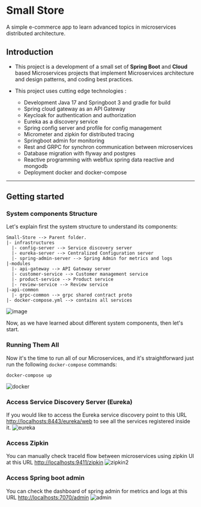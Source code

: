 # Small Store
A simple e-commerce app to learn advanced topics in microservices distributed architecture.

## Introduction
-  This project is a development of a small set of **Spring Boot** and **Cloud** based Microservices projects that implement Microservices architecture and design patterns, and coding best practices.
  
-  This project uses cutting edge technologies : 
     -  Development Java 17 and Springboot 3 and gradle for build
     -  Spring cloud gateway as an API Gateway
     -  Keycloak for authentication and authorization
     -  Eureka as a discovery service
     -  Spring config server and profile for config management
     -  Micrometer and zipkin for distributed tracing
     -  Springboot admin for monitoring
     -  Rest and GRPC for synchron communication between microservices
     -  Database migration with flyway and postgres
     -  Reactive programming with webflux spring data reactive and mongodb
     -  Deployment docker and docker-compose
---

## Getting started
### System components Structure
Let's explain first the system structure to understand its components:
```
Small-Store --> Parent folder. 
|- infrastructures
  |- config-server --> Service discovery server
  |- eureka-server --> Centralized Configuration server
  |- spring-admin-server --> Spring Admin for metrics and logs
|-modules
  |- api-gateway --> API Gateway server
  |- customer-service --> Customer management service
  |- product-service --> Product service
  |- review-service --> Review service
|-api-common 
  |- grpc-common --> grpc shared contract proto 
|- docker-compose.yml --> contains all services
```
![image](https://github.com/user-attachments/assets/97ded0d6-0b38-43bc-8d1d-53eabce5fb66)

Now, as we have learned about different system components, then let's start.

### Running Them All
Now it's the time to run all of our  Microservices, and it's straightforward just run the following `docker-compose` commands:
```
docker-compose up
```
![docker](https://github.com/user-attachments/assets/c047928f-85eb-4f9e-aeb1-3dd57d26de17)

### Access Service Discovery Server (Eureka)
If you would like to access the Eureka service discovery point to this URL [http://localhosts:8443/eureka/web](https://localhost:8443/eureka/web) to see all the services registered inside it. 
![eureka](https://github.com/user-attachments/assets/bc8b72eb-4870-4060-a52c-e28cf7f16c64)


### Access Zipkin
You can manually check traceId flow between microservices using zipkin UI at this URL [http://localhosts:9411/zipkin](https://localhost:9411/zipkin)
![zipkin2](https://github.com/user-attachments/assets/9442954f-5564-4ddd-86ce-fc65b6da832c)

### Access Spring boot admin
You can check the dashboard of spring admin for metrics and logs at this URL [http://localhosts:7070/admin](https://localhost:7070/admin)
![admin](https://github.com/user-attachments/assets/b4b66032-2441-4b16-aeb0-07489c741c95)

